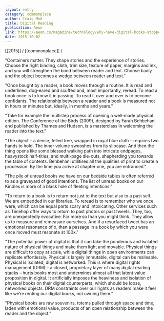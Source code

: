 ```yaml
---
layout: entry
category: commonplace
author: Craig Mod
title: Digital Reading
publication: Aeon
link: https://aeon.co/magazine/technology/why-have-digital-books-stopped-evolving
date: 2015-10-02
---
```


[[2015]] / [[commonplace]] / 

"Containers matter. They shape stories and the experience of stories. Choose the right binding, cloth, trim size, texture of paper, margins and ink, and you will strengthen the bond between reader and text. Choose badly and the object becomes a wedge between reader and text."

"Once bought by a reader, a book moves through a routine. It is read and underlined, dog-eared and scuffed and, most importantly, reread. To read a book once is to know it in passing. To read it over and over is to become confidants. The relationship between a reader and a book is measured not in hours or minutes but, ideally, in months and years."

"Take for example the multistep process of opening a well-made physical edition. The Conference of the Birds (2009), designed by Farah Behbehani and published by Thames and Hudson, is a masterclass in welcoming the reader into the text."

"The object – a dense, felled tree, wrapped in royal blue cloth – requires two hands to hold. The inner volume swooshes from its slipcase. And then the thing opens like some blessed walking path into intricate endpages, heavystock half-titles, and multi-page die-cuts, shepherding you towards the table of contents. Behbehani utilitises all the qualities of print to create a procession. By the time you arrive at chapter one, you are entranced."

"The pile of unread books we have on our bedside tables is often referred to as a graveyard of good intentions. The list of unread books on our Kindles is more of a black hole of fleeting intentions."

"To return to a book is to return not just to the text but also to a past self. We are embedded in our libraries. To reread is to remember who we once were, which can be equal parts scary and intoxicating. Other services such as Timehop offer ways to return to past photos or past tweets. They, too, are unexpectedly evocative. Far more so than you might think. They allow us to measure and remeasure ourselves. And if a resurfaced tweet has an emotional resonance of x, than a passage in a book by which you were once moved must resonate at 100x."

"The potential power of digital is that it can take the ponderous and isolated nature of physical things and make them light and movable. Physical things are difficult to copy at scale, while digital things in open environments can replicate effortlessly. Physical is largely immutable, digital can be malleable. Physical is isolated, digital is networked. This is where digital rights management (DRM) – a closed, proprietary layer of many digital reading stacks – hurts books most and undermines almost all that latent value proposition in digital. It artificially imposes the heaviness and isolation of physical books on their digital counterparts, which should be loose, networked objects. DRM constraints over our rights as readers make it feel like we’re renting our digital books, not owning them."

"Physical books are raw souvenirs, totems pulled through space and time, laden with emotional value, products of an open relationship between the reader and the object."
